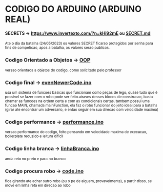 # CODIGO DO ARDUINO (ARDUINO REAL)

#### SECRETS -> https://www.invertexto.com/?n=kHi92mE ou [SECRET.md](/SECRET.md)
<sub> Ate o dia da batalha (24/05/2023) os valores SECRET ficarao protegidos por senha para fins de competicao, apos a batalha, os valores serao publicos.</sub>

### Codigo Orientado a Objetos -> [OOP](https://github.com/CodyKoInABox/sumoRobot/tree/main/arduino/OOP)
<sub> versao orientada a objetos do codigo, como solicitado pelo professor</sub>

### Codigo final -> [evenNewerCode.ino](https://github.com/CodyKoInABox/sumo-robot-PAC/blob/main/arduino/evenNewerCode.ino)
<sub>usa um sistema de funcoes basicas que funcionam como peças de lego, quase tudo que é possivel se fazer com o robo pode ser feito atraves desses blocos de construcao, basta chamar as funcoes na ordem certa e com as condicionais certas. tambem possui uma funcao MAIN, chamada mainFunction, ela faz o robo funcionar do jeito ideal para a batalha (girar ate encontrar um adversario, e entao seguir em sua direcao com velocidade maxima)</sub>

### Codigo performance -> [performance.ino](https://github.com/CodyKoInABox/sumoRobot/blob/main/arduino/performance.ino)
<sub> versao performance do codigo, feito pensando em velocidade maxima de execucao, boilerplate reduzido e leitura dificil</sub>

### Codigo linha branca -> [linhaBranca.ino](https://github.com/CodyKoInABox/sumo-robot-PAC/blob/main/arduino/linhaBranca.ino)
<sub>anda reto no preto e para no branco</sub>

### Codigo procura robo -> [code.ino](https://github.com/CodyKoInABox/sumo-robot-PAC/blob/main/arduino/code.ino)
<sub>fica girando ate achar outro robo (ou o pe de alguem, provavelmente), a partir disso, se move em linha reta em direcao ao robo</sub>
